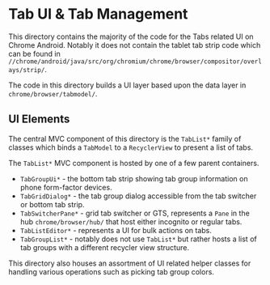 # Tab UI & Tab Management

This directory contains the majority of the code for the Tabs related UI on
Chrome Android. Notably it does not contain the tablet tab strip code which can
be found in
`//chrome/android/java/src/org/chromium/chrome/browser/compositor/overlays/strip/`.

The code in this directory builds a UI layer based upon the data layer in
`chrome/browser/tabmodel/`.

## UI Elements

The central MVC component of this directory is the `TabList*` family of classes
which binds a `TabModel` to a `RecyclerView` to present a list of tabs.

The `TabList*` MVC component is hosted by one of a few parent containers.

* `TabGroupUi*` - the bottom tab strip showing tab group information on phone
  form-factor devices.
* `TabGridDialog*` - the tab group dialog accessible from the tab switcher or
  bottom tab strip.
* `TabSwitcherPane*` - grid tab switcher or GTS, represents a `Pane` in the
  hub `chrome/browser/hub/` that host either incognito or regular tabs.
* `TabListEditor*` - represents a UI for bulk actions on tabs.
* `TabGroupList*` - notably does not use `TabList*` but rather hosts a list of
  tab groups with a different recycler view structure.

This directory also houses an assortment of UI related helper classes for
handling various operations such as picking tab group colors.